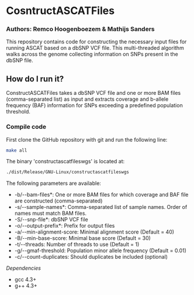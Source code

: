 # CosntructASCATFiles

### Authors: Remco Hoogenboezem & Mathijs Sanders

This repository contains code for constructing the necessary input files for running ASCAT based on a dbSNP VCF file. This multi-threaded algorithm walks across the genome collecting information on SNPs present in the dbSNP file.

## How do I run it?

ConstructASCATFiles takes a dbSNP VCF file and one or more BAM files (comma-separated list) as input and extracts coverage and b-allele frequency (BAF) information for SNPs exceeding a predefined population threshold.

### Compile code

First clone the GitHub repository with git and run the following line:

```bash
make all
```
The binary 'constructascatfileswgs' is located at:

```bash
./dist/Release/GNU-Linux/constructascatfileswgs
```

The following parameters are available:

- -b/--bam-files*: One or more BAM files for which coverage and BAF file are constructed (comma-separated)
- -s/--sample-names*: Comma-separated list of sample names. Order of names must match BAM files.
- -S/--snp-file*: dbSNP VCF file
- -o/--output-prefix*: Prefix for output files
- -a/--min-alignment-score: Minimal alignment score (Default = 40)
- -B/--min-base-score: Minimal base score (Default = 30)
- -t/--threads: Number of threads to use (Default = 1)
- -g/--gmaf-threshold: Population minor allele frequency (Default = 0.01)
- -c/--count-duplicates: Should duplicates be included (optional)

*Dependencies*
- gcc 4.3+
- g++ 4.3+
